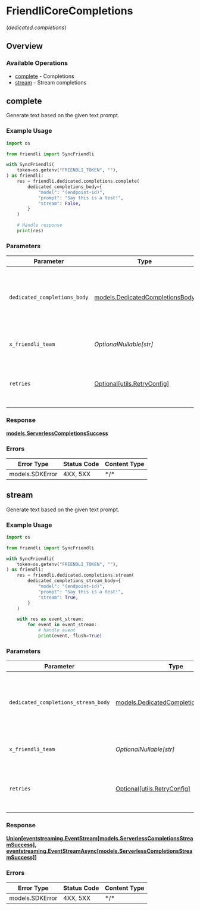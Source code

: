# FriendliCoreCompletions
(*dedicated.completions*)

## Overview

### Available Operations

* [complete](#complete) - Completions
* [stream](#stream) - Stream completions

## complete

Generate text based on the given text prompt.

### Example Usage

```python
import os

from friendli import SyncFriendli

with SyncFriendli(
    token=os.getenv("FRIENDLI_TOKEN", ""),
) as friendli:
    res = friendli.dedicated.completions.complete(
        dedicated_completions_body={
            "model": "(endpoint-id)",
            "prompt": "Say this is a test!",
            "stream": False,
        }
    )

    # Handle response
    print(res)
```

### Parameters

| Parameter                                                                   | Type                                                                        | Required                                                                    | Description                                                                 | Example                                                                     |
| --------------------------------------------------------------------------- | --------------------------------------------------------------------------- | --------------------------------------------------------------------------- | --------------------------------------------------------------------------- | --------------------------------------------------------------------------- |
| `dedicated_completions_body`                                                | [models.DedicatedCompletionsBody](../../models/dedicatedcompletionsbody.md) | :heavy_check_mark:                                                          | N/A                                                                         | {<br/>"model": "(endpoint-id)",<br/>"prompt": "Say this is a test!"<br/>}   |
| `x_friendli_team`                                                           | *OptionalNullable[str]*                                                     | :heavy_minus_sign:                                                          | ID of team to run requests as (optional parameter).                         |                                                                             |
| `retries`                                                                   | [Optional[utils.RetryConfig]](../../models/utils/retryconfig.md)            | :heavy_minus_sign:                                                          | Configuration to override the default retry behavior of the client.         |                                                                             |

### Response

**[models.ServerlessCompletionsSuccess](../../models/serverlesscompletionssuccess.md)**

### Errors

| Error Type      | Status Code     | Content Type    |
| --------------- | --------------- | --------------- |
| models.SDKError | 4XX, 5XX        | \*/\*           |

## stream

Generate text based on the given text prompt.

### Example Usage

```python
import os

from friendli import SyncFriendli

with SyncFriendli(
    token=os.getenv("FRIENDLI_TOKEN", ""),
) as friendli:
    res = friendli.dedicated.completions.stream(
        dedicated_completions_stream_body={
            "model": "(endpoint-id)",
            "prompt": "Say this is a test!",
            "stream": True,
        }
    )

    with res as event_stream:
        for event in event_stream:
            # handle event
            print(event, flush=True)
```

### Parameters

| Parameter                                                                               | Type                                                                                    | Required                                                                                | Description                                                                             | Example                                                                                 |
| --------------------------------------------------------------------------------------- | --------------------------------------------------------------------------------------- | --------------------------------------------------------------------------------------- | --------------------------------------------------------------------------------------- | --------------------------------------------------------------------------------------- |
| `dedicated_completions_stream_body`                                                     | [models.DedicatedCompletionsStreamBody](../../models/dedicatedcompletionsstreambody.md) | :heavy_check_mark:                                                                      | N/A                                                                                     | {<br/>"model": "(endpoint-id)",<br/>"prompt": "Say this is a test!"<br/>}               |
| `x_friendli_team`                                                                       | *OptionalNullable[str]*                                                                 | :heavy_minus_sign:                                                                      | ID of team to run requests as (optional parameter).                                     |                                                                                         |
| `retries`                                                                               | [Optional[utils.RetryConfig]](../../models/utils/retryconfig.md)                        | :heavy_minus_sign:                                                                      | Configuration to override the default retry behavior of the client.                     |                                                                                         |

### Response

**[Union[eventstreaming.EventStream[models.ServerlessCompletionsStreamSuccess], eventstreaming.EventStreamAsync[models.ServerlessCompletionsStreamSuccess]]](../../models/.md)**

### Errors

| Error Type      | Status Code     | Content Type    |
| --------------- | --------------- | --------------- |
| models.SDKError | 4XX, 5XX        | \*/\*           |